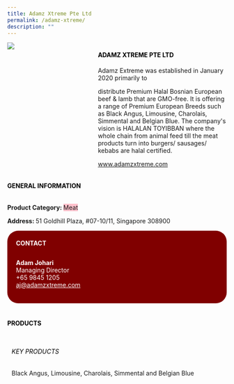 ```yaml
--- 
title: Adamz Xtreme Pte Ltd 
permalink: /adamz-xtreme/ 
description: ""
--- 
```

<div class="flex-paragraph"> 
<p style="text-transform: uppercase">
</p>
</div> 
<div class="flex-container" style="display: flex; flex-wrap: wrap;"> 
<div class="card sgds" style="flex: 1 1 40%; display: block;">
<img src="https://drive.google.com/uc?export=download&amp;id=11qnE_qgnf2tr4YDcy_5Js75wSdv1bd93">
</div> 
<div class="card-sgds" style="flex: 1 1 58%; display: block; margin-left: 3px"> 
<h4 style="text-transform: uppercase; color: black;">
<b>Adamz Xtreme Pte Ltd
</b>
</h4> 
<p>Adamz Extreme was established in January 2020 primarily to 
<p>distribute Premium Halal Bosnian European beef & lamb that are GMO-free. It is offering a range of Premium European Breeds such as Black Angus, Limousine, Charolais, Simmental and Belgian Blue. The company's vision is HALALAN TOYIBBAN where the whole chain from animal feed till the meat products turn into burgers/ sausages/ kebabs are halal certified.
</p> 
<p>
<a href="www.adamzxtreme.com" target="_blank">www.adamzxtreme.com
</a>
</p> 
</div> 
</div>
</p> 
<h4 style="text-transform: uppercase; color: black;">
<b>General Information
</b>
</h4> 
<div class="flex-container" style="display: flex; flex-wrap: wrap;"> 
<div class="card sgds" style="flex: 1 1 65%; display: block; align-self: stretch"> 
<div class="flex-paragraph"> 
<p>
<b>Product Category: 
</b>
<span style="background-color: pink; border-radius: 10 px;">Meat
</span>
</p> 
<p>
<b>
</b>
</p> 
<p>
<b>
</b>
</p> 
<p style="margin-bottom: 10px;">
<b> 
</b>
</p> 
<p>
<b>Address: 
</b>51 Goldhill Plaza, #07-10/11, Singapore 308900
</p> 
</div> 
</div> 
<div class="card sgds" style="flex: 1 1 35%; padding: 10px; display: block; background-color: maroon; border-radius: 25px; align-self: center;"> 
<h4 style="color: white; margin-top: 10px; margin-left: 10px;">CONTACT
</h4> 
<div class="flex-paragraph"> 
<p style="padding: 10px; color: white;">
<b>Adam Johari
</b>
<br>Managing Director
<br>+65 9845 1205
<br>
<a href="mailto:aj@adamzxtreme.com" style="color: white;">aj@adamzxtreme.com
</a>
</p> 
</div> 
</div> 
</div> 
<br> 
<h4 style="text-transform: uppercase; color: black;">
<b>products
</b>
</h4> 
<div style="display: flex; flex-wrap: wrap;"> 
<div class="card sgds" style="flex: 1 1 47%; margin: 10px; display: block;"> 
<div class="flex-image" style="display: block;">
<img src="">
</div> 
<div class="flex-paragraph"> 
<h6 style="text-transform: uppercase; color: black;">Key Products
</h6> 
<p>Black Angus, Limousine, Charolais, Simmental and Belgian Blue 
</p>
</div>
</div>
</div>
